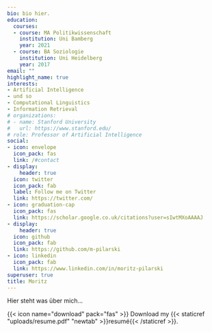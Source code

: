 ```yaml
---
bio: bio hier.
education:
  courses:
  - course: MA Politikwissenschaft
    institution: Uni Bamberg
    year: 2021
  - course: BA Soziologie
    institution: Uni Heidelberg
    year: 2017
email: ""
highlight_name: true
interests:
- Artificial Intelligence
- und so
- Computational Linguistics
- Information Retrieval
# organizations:
# - name: Stanford University
#   url: https://www.stanford.edu/
# role: Professor of Artificial Intelligence
social:
- icon: envelope
  icon_pack: fas
  link: /#contact
- display:
    header: true
  icon: twitter
  icon_pack: fab
  label: Follow me on Twitter
  link: https://twitter.com/
- icon: graduation-cap
  icon_pack: fas
  link: https://scholar.google.co.uk/citations?user=sIwtMXoAAAAJ
- display:
    header: true
  icon: github
  icon_pack: fab
  link: https://github.com/m-pilarski
- icon: linkedin
  icon_pack: fab
  link: https://www.linkedin.com/in/moritz-pilarski
superuser: true
title: Moritz
---
```


Hier steht was über mich...

{{< icon name="download" pack="fas" >}} Download my {{< staticref "uploads/resume.pdf" "newtab" >}}resumé{{< /staticref >}}.
